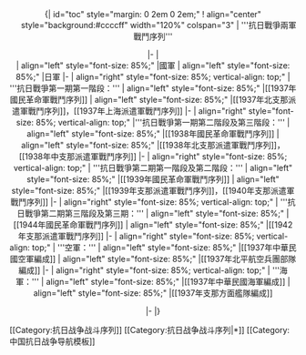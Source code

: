 <center>
{| id="toc" style="margin: 0 2em 0 2em;"
! align="center" style="background:#ccccff" width="120%" colspan="3" | <div style="float:left;width:20px;">&nbsp;</div> '''抗日戰爭兩軍戰鬥序列'''

|-
|  
|  align="left" style="font-size: 85%;" |國軍
|  align="left" style="font-size: 85%;" |日軍
|-
|  align="right" style="font-size: 85%; vertical-align: top;"  | '''抗日戰爭第一期第一階段：''' 
|  align="left" style="font-size: 85%;" |[[1937年國民革命軍戰鬥序列]]
|  align="left" style="font-size: 85%;" |[[1937年北支那派遣軍戰鬥序列]]，[[1937年上海派遣軍戰鬥序列]]
|-
|  align="right" style="font-size: 85%; vertical-align: top;"  |'''抗日戰爭第一期第二階段及第三階段：''' 
|  align="left" style="font-size: 85%;" |[[1938年國民革命軍戰鬥序列]]
|  align="left" style="font-size: 85%;" |[[1938年北支那派遣軍戰鬥序列]]，[[1938年中支那派遣軍戰鬥序列]]
|-
|  align="right" style="font-size: 85%; vertical-align: top;"  | '''抗日戰爭第二期第一階段及第二階段：'''
|  align="left" style="font-size: 85%;" |[[1939年國民革命軍戰鬥序列]]
|  align="left" style="font-size: 85%;" |[[1939年支那派遣軍戰鬥序列]]，[[1940年支那派遣軍戰鬥序列]]
|-
|  align="right" style="font-size: 85%; vertical-align: top;"  | '''抗日戰爭第二期第三階段及第三期：''' 
|  align="left" style="font-size: 85%;" |[[1944年國民革命軍戰鬥序列]]
|  align="left" style="font-size: 85%;" |[[1942年支那派遣軍戰鬥序列]]
|-
|  align="right" style="font-size: 85%; vertical-align: top;"  | '''空軍：''' 
|  align="left" style="font-size: 85%;" |[[1937年中華民國空軍編成]]
|  align="left" style="font-size: 85%;" |[[1937年北平航空兵團部隊編成]]
|-
|  align="right" style="font-size: 85%; vertical-align: top;"  | '''海軍：''' 
|  align="left" style="font-size: 85%;" |[[1937年中華民國海軍編成]]
|  align="left" style="font-size: 85%;" |[[1937年支那方面艦隊編成]]

|-
|}
</center>
[[Category:抗日战争战斗序列]]
<noinclude>
[[Category:抗日战争战斗序列|*]]
[[Category:中国抗日战争导航模板]]
</noinclude>